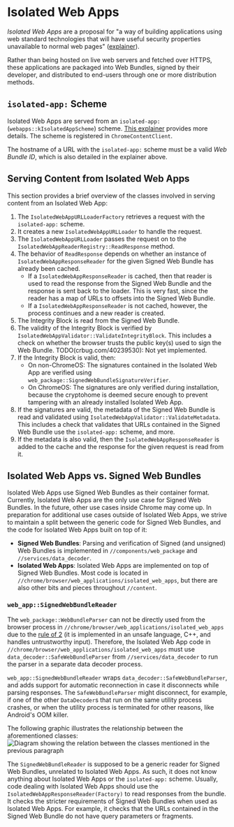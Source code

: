 # Isolated Web Apps

_Isolated Web Apps_ are a proposal for "a way of building applications using web
standard technologies that will have useful security properties unavailable to
normal web pages" ([explainer](https://github.com/WICG/isolated-web-apps)).

Rather than being hosted on live web servers and fetched over HTTPS, these
applications are packaged into Web Bundles, signed by their developer, and
distributed to end-users through one or more distribution methods.

## `isolated-app:` Scheme

Isolated Web Apps are served from an `isolated-app:`
(`webapps::kIsolatedAppScheme`) scheme. [This
explainer](https://github.com/WICG/isolated-web-apps/blob/main/Scheme.md)
provides more details. The scheme is registered in `ChromeContentClient`.

The hostname of a URL with the `isolated-app:` scheme must be a valid _Web
Bundle ID_, which is also detailed in the explainer above.

## Serving Content from Isolated Web Apps

This section provides a brief overview of the classes involved in serving
content from an Isolated Web App:

1. The `IsolatedWebAppURLLoaderFactory` retrieves a request with the
   `isolated-app:` scheme.
2. It creates a new `IsolatedWebAppURLLoader` to handle the request.
3. The `IsolatedWebAppURLLoader` passes the request on to the
   `IsolatedWebAppReaderRegistry::ReadResponse` method.
4. The behavior of `ReadResponse` depends on whether an instance of
   `IsolatedWebAppResponseReader` for the given Signed Web Bundle has already been
   cached.
   - If a `IsolatedWebAppResponseReader` is cached, then that reader is used to
     read the response from the Signed Web Bundle and the response is sent back
     to the loader. This is very fast, since the reader has a map of URLs to
     offsets into the Signed Web Bundle.
   - If a `IsolatedWebAppResponseReader` is not cached, however, the process continues
     and a new reader is created.
5. The Integrity Block is read from the Signed Web Bundle.
6. The validity of the Integrity Block is verified by
   `IsolatedWebAppValidator::ValidateIntegrityBlock`. This includes a check on
   whether the browser trusts the public key(s) used to sign the Web Bundle.
   TODO(crbug.com/40239530): Not yet implemented.
7. If the Integrity Block is valid, then:
   - On non-ChromeOS: The signatures contained in the Isolated Web App are
     verified using `web_package::SignedWebBundleSignatureVerifier`.
   - On ChromeOS: The signatures are only verified during installation, because
     the cryptohome is deemed secure enough to prevent tampering with an already
     installed Isolated Web App.
7. If the signatures are valid, the metadata of the Signed Web Bundle is read
   and validated using `IsolatedWebAppValidator::ValidateMetadata`. This
   includes a check that validates that URLs contained in the Signed Web Bundle
   use the `isolated-app:` scheme, and more.
8. If the metadata is also valid, then the `IsolatedWebAppResponseReader` is
   added to the cache and the response for the given request is read from it.

## Isolated Web Apps vs. Signed Web Bundles

Isolated Web Apps use Signed Web Bundles as their container format. Currently,
Isolated Web Apps are the only use case for Signed Web Bundles. In the future,
other use cases inside Chrome may come up. In preparation for additional use
cases outside of Isolated Web Apps, we strive to maintain a split between the
generic code for Signed Web Bundles, and the code for Isolated Web Apps built on
top of it:

- **Signed Web Bundles**: Parsing and verification of Signed (and unsigned) Web
   Bundles is implemented in `//components/web_package` and
   `//services/data_decoder`.
- **Isolated Web Apps**: Isolated Web Apps are implemented on top of Signed Web
   Bundles. Most code is located in
   `//chrome/browser/web_applications/isolated_web_apps`, but there are also
   other bits and pieces throughout `//content`.

### `web_app::SignedWebBundleReader`

The `web_package::WebBundleParser` can not be directly used from the browser
process in `//chrome/browser/web_applications/isolated_web_apps` due to the
[rule of 2](../security/rule-of-2.md) (it is implemented in an unsafe language,
C++, and handles untrustworthy input). Therefore, the Isolated Web App code in
`//chrome/browser/web_applications/isolated_web_apps` must use
`data_decoder::SafeWebBundleParser` from `//services/data_decoder` to run the
parser in a separate data decoder process.

`web_app::SignedWebBundleReader` wraps `data_decoder::SafeWebBundleParser`, and
adds support for automatic reconnection in case it disconnects while parsing
responses. The `SafeWebBundleParser` might disconnect, for example, if one of
the other `DataDecoder`s that run on the same utility process crashes, or when
the utility process is terminated for other reasons, like Android's OOM killer.

The following graphic illustrates the relationship between the aforementioned
classes: ![Diagram showing the relation between the classes mentioned in the
previous paragraph](signed_web_bundle_parser_class_structure.png)

The `SignedWebBundleReader` is supposed to be a generic reader for Signed Web
Bundles, unrelated to Isolated Web Apps. As such, it does not know anything
about Isolated Web Apps or the `isolated-app:` scheme. Usually, code dealing
with Isolated Web Apps should use the `IsolatedWebAppResponseReader(Factory)` to
read responses from the bundle. It checks the stricter requirements of Signed
Web Bundles when used as Isolated Web Apps. For example, it checks that the URLs
contained in the Signed Web Bundle do not have query parameters or fragments.
